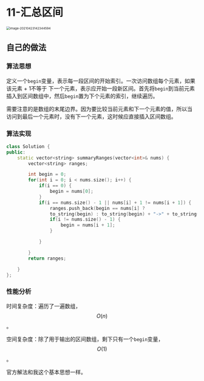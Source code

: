 # 11-汇总区间

<img src="https://crayon-1302863897.cos.ap-beijing.myqcloud.com/image/image-20210423142344594.png" alt="image-20210423142344594" style="zoom:57%;" />



## 自己的做法

### 算法思想

定义一个`begin`变量，表示每一段区间的开始索引。一次访问数组每个元素，如果该元素 + 1不等于 下一个元素，表示应开始一段新区间。首先将`begin`到当前元素插入到区间数组中，然后`begin`置为下个元素的索引，继续遍历。

需要注意的是数组的末尾边界。因为要比较当前元素和下一个元素的值，所以当 访问到最后一个元素时，没有下一个元素，这时候应直接插入区间数组。



### 算法实现

```c++
class Solution {
public:
    static vector<string> summaryRanges(vector<int>& nums) {
        vector<string> ranges;

        int begin = 0;
        for(int i = 0; i < nums.size(); i++) {
            if(i == 0) {
                begin = nums[0];
            }
            if(i == nums.size() - 1 || nums[i] + 1 != nums[i + 1]) {
                ranges.push_back(begin == nums[i] ?
                to_string(begin) : to_string(begin) + "->" + to_string(nums[i]));
                if(i != nums.size() - 1) {
                    begin = nums[i + 1];
                }

            }

        }
        return ranges;

    }
};
```

### 性能分析

时间复杂度：遍历了一遍数组，$$O(n)$$。

空间复杂度：除了用于输出的区间数组，剩下只有一个`begin`变量，$$O(1)$$。



官方解法和我这个基本思想一样。



